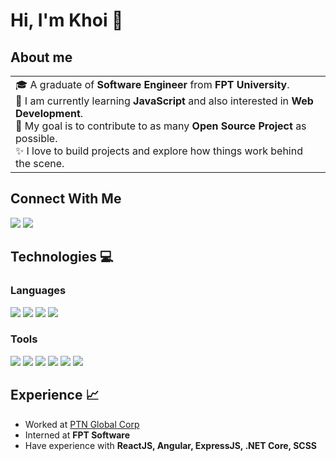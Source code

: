 # Hi, I'm Khoi 👋

## About me
<table>
  <tr>
    <td valign="center">
      <div>🎓 A graduate of <strong>Software Engineer</strong> from <strong>FPT University</strong>.</div>
      <div>🌱 I am currently learning <strong>JavaScript</strong> and also interested in <strong>Web Development</strong>.</div>
      <div>🎯 My goal is to contribute to as many <strong>Open Source Project</strong> as possible.</div>
      <div>✨ I love to build projects and explore how things work behind the scene.</div>
    </td>
  <!--   <td>
      # this is my daily.dev card, you can edit this accordingly
      <a href="https://app.daily.dev/Astrodevil">
        <img src="https://api.daily.dev/devcards/81fef2c2311f4739a063dbde61b40fe2.png?r=1fr" width="300" alt="Mr. Ånand's Dev Card"/>          
      </a>
    </td> -->

  </tr>
</table>

<!-- ![GitHub Activity Graph](https://activity-graph.herokuapp.com/graph?username=KhoiNgD&theme=dracula&hide_border=true) -->

## Connect With Me 
<a href="https://twitter.com/nd_khoi"><img src="https://img.icons8.com/color/48/000000/twitter--v1.png"/></a>
<a href="https://www.linkedin.com/in/ndkhoii/"><img src="https://img.icons8.com/color/48/000000/linkedin.png"/></a>

## Technologies 💻
### Languages
<span><img src="https://img.icons8.com/color/48/000000/html-5--v1.png"/></span>
<span><img src="https://img.icons8.com/color/48/000000/css3.png"/></span>
<span><img src="https://img.icons8.com/color/48/000000/javascript--v1.png"/></span>
<span><img src="https://img.icons8.com/color/48/000000/python--v1.png"/></span>
### Tools
<span><img src="https://img.icons8.com/color/48/000000/visual-studio-code-2019.png"/></span>
<span><img src="https://img.icons8.com/color/48/000000/git.png"/></span>
<span><img src="https://img.icons8.com/color/48/000000/github--v1.png"/></span>
<span><img src="https://img.icons8.com/color/48/000000/figma--v1.png"/></span>
<span><img src="https://img.icons8.com/color/48/000000/jira.png"/></span>
<span><img src="https://img.icons8.com/color/48/000000/microsoft-excel-2019--v1.png"/></span>

## Experience 📈
<ul>
  <li>Worked at <a href="https://www.ptnglobalcorp.com/">PTN Global Corp</a></li>
  <li>Interned at <strong>FPT Software</strong></li>
  <li>Have experience with <strong>ReactJS, Angular, ExpressJS, .NET Core, SCSS</strong></li>
</ul>
